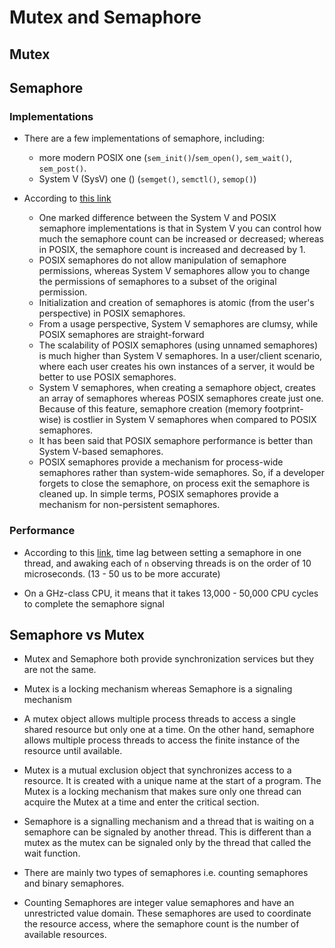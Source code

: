 # Mutex and Semaphore

## Mutex

## Semaphore

### Implementations

* There are a few implementations of semaphore, including:
  * more modern POSIX one (`sem_init()`/`sem_open()`, `sem_wait()`, `sem_post()`.
  * System V (SysV) one () (`semget()`, `semctl()`, `semop()`)


* According to [this link](https://stackoverflow.com/questions/368322/differences-between-system-v-and-posix-semaphores)
  * One marked difference between the System V and POSIX semaphore implementations is that in System V you can control
    how much the semaphore count can be increased or decreased; whereas in POSIX, the semaphore count is increased and
    decreased by 1.
  * POSIX semaphores do not allow manipulation of semaphore permissions, whereas System V semaphores allow you to change
    the permissions of semaphores to a subset of the original permission.
  * Initialization and creation of semaphores is atomic (from the user's perspective) in POSIX semaphores.
  * From a usage perspective, System V semaphores are clumsy, while POSIX semaphores are straight-forward
  * The scalability of POSIX semaphores (using unnamed semaphores) is much higher than System V semaphores. In a user/client
    scenario, where each user creates his own instances of a server, it would be better to use POSIX semaphores.
  * System V semaphores, when creating a semaphore object, creates an array of semaphores whereas POSIX semaphores create
    just one. Because of this feature, semaphore creation (memory footprint-wise) is costlier in System V semaphores when compared to POSIX semaphores.
  * It has been said that POSIX semaphore performance is better than System V-based semaphores.
  * POSIX semaphores provide a mechanism for process-wide semaphores rather than system-wide semaphores. So, if a developer
    forgets to close the semaphore, on process exit the semaphore is cleaned up. In simple terms, POSIX semaphores provide a mechanism for non-persistent semaphores.

### Performance

* According to this [link](http://ethan.tira-thompson.com/Semaphore_Lag_Time_Tests.html), time lag between setting a
semaphore in one thread, and awaking each of `n` observing threads is on the order of 10 microseconds.
(13 - 50 us to be more accurate)

* On a GHz-class CPU, it means that it takes 13,000 - 50,000 CPU cycles to complete the semaphore signal

## Semaphore vs Mutex

* Mutex and Semaphore both provide synchronization services but they are not the same.

* Mutex is a locking mechanism whereas Semaphore is a signaling mechanism

* A mutex object allows multiple process threads to access a single shared resource
but only one at a time. On the other hand, semaphore allows multiple process threads 
to access the finite instance of the resource until available.

* Mutex is a mutual exclusion object that synchronizes access to a resource. It is created
with a unique name at the start of a program. The Mutex is a locking mechanism that makes
sure only one thread can acquire the Mutex at a time and enter the critical section.

* Semaphore is a signalling mechanism and a thread that is waiting on a semaphore
can be signaled by another thread. This is different than a mutex as the mutex can be
signaled only by the thread that called the wait function.

* There are mainly two types of semaphores i.e. counting semaphores and binary semaphores.

* Counting Semaphores are integer value semaphores and have an unrestricted value domain. These semaphores are used to coordinate the resource access, where the semaphore count is the number of available resources.
